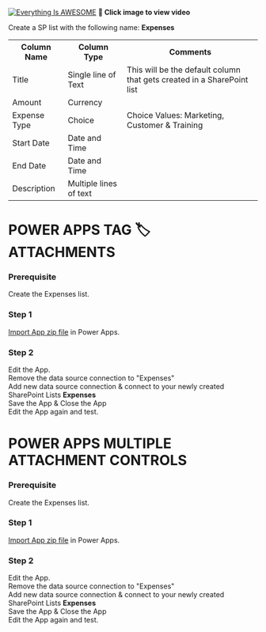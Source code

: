 
[![Everything Is AWESOME](http://img.youtube.com/vi/wQqetH2QLyk/maxresdefault.jpg)](https://youtu.be/wQqetH2QLyk "Power Apps Dynamic Forms")
**🎥 Click image to view video**


Create a SP list with the following name: **Expenses**

<table>
  <th>Column Name</th>  <th>Column Type</th>  <th>Comments</th> 
  <tr> <td>Title</td>  <td>Single line of Text</td> <td>This will be the default column that gets created in a SharePoint list</td> </tr>
  <tr> <td>Amount</td>  <td>Currency</td> <td></td> </tr>
   <tr> <td>Expense Type</td>  <td>Choice</td><td>Choice Values: Marketing, Customer & Training</td> </tr>
   <tr> <td>Start Date</td> <td>Date and Time</td> <td></td> </tr>
   <tr> <td>End Date</td> <td>Date and Time</td> <td></td> </tr>
   <tr> <td>Description</td> <td>Multiple lines of text</td> <td></td> </tr>
</table>

# POWER APPS TAG 🏷️ ATTACHMENTS

### Prerequisite
Create the Expenses list.
 
### Step 1
[Import App zip file](https://github.com/rdorrani/PowerApps/blob/master/DynamicForms/DynamicForms_20211205225225.zip) in Power Apps. 

### Step 2
Edit the App.  <br>
Remove the data source connection to "Expenses"<br>
Add new data source connection & connect to your newly created SharePoint Lists **Expenses**
<br> Save the App & Close the App
<br> Edit the App again and test.


# POWER APPS MULTIPLE ATTACHMENT CONTROLS

### Prerequisite
Create the Expenses list.

### Step 1
[Import App zip file](https://github.com/rdorrani/PowerApps/blob/master/DynamicForms/DynamicForms_20211205225225.zip) in Power Apps. 

### Step 2
Edit the App.  <br>
Remove the data source connection to "Expenses"<br>
Add new data source connection & connect to your newly created SharePoint Lists **Expenses**
<br> Save the App & Close the App
<br> Edit the App again and test.
